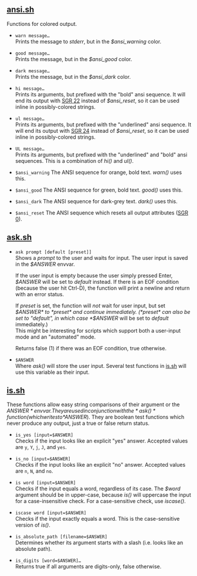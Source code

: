 ## [ansi.sh](ansi.sh)

Functions for colored output.

* `warn message…`  
	Prints the message to *stderr*, but in the *$ansi_warning* color.

* `good message…`  
	Prints the message, but in the *$ansi_good* color.

* `dark message…`  
	Prints the message, but in the *$ansi_dark* color.

* `hi message…`  
	Prints its arguments, but prefixed with the "bold" ansi sequence.
	It will end its output with [SGR 22](https://en.wikipedia.org/wiki/ANSI_escape_code#graphics) instead of *$ansi_reset*,
	so it can be used inline in possibly-colored strings.

* `ul message…`  
	Prints its arguments, but prefixed with the "underlined" ansi sequence.
	It will end its output with [SGR 24](https://en.wikipedia.org/wiki/ANSI_escape_code#graphics) instead of *$ansi_reset*,
	so it can be used inline in possibly-colored strings.

* `UL message…`  
	Prints its arguments, but prefixed with the "underlined" and "bold" ansi sequences.
	This is a combination of *hi()* and *ul()*.

* `$ansi_warning`
	The ANSI sequence for orange, bold text.
	*warn()* uses this.
* `$ansi_good`
	The ANSI sequence for green, bold text.
	*good()* uses this.
* `$ansi_dark`
	The ANSI sequence for dark-grey text.
	*dark()* uses this.
* `$ansi_reset`
	The ANSI sequence which resets all output attributes ([SGR 0](https://en.wikipedia.org/wiki/ANSI_escape_code#graphics)).


## [ask.sh](ask.sh)

* `ask prompt [default [preset]]`  
	Shows a *prompt* to the user and waits for input.
	The user input is saved in the *$ANSWER* envvar.
	
	If the user input is empty because the user simply pressed Enter,
	*$ANSWER* will be set to *default* instead.
	If there is an EOF condition (because the user hit Ctrl-D),
	the function will print a newline and return with an error status.
	
	If *preset* is set, the function will _not_ wait for user input,
	but set *$ANSWER* to *preset* and continue immediately.
	(*preset* can also be set to "default", in which case *$ANSWER*
	 will be set to *default* immediately.)  
	This might be interesting for scripts which support both a
	user-input mode and an "automated" mode.
	
	Returns false (1) if there was an EOF condition,
	true otherwise.

* `$ANSWER`  
	Where *ask()* will store the user input.
	Several test functions in [is.sh](is.sh) will use this variable as their input.


## [is.sh](is.sh)

These functions allow easy string comparisons of their argument or the *$ANSWER* envvar.
They are used in conjunction with the *ask()* function (which writes to *$ANSWER*).
They are boolean test functions which never produce any output, just a true or false return status.

* `is_yes [input=$ANSWER]`  
	Checks if the input looks like an explicit "yes" answer.
	Accepted values are `y`, `Y`, `j`, `J`, and `yes`.

* `is_no [input=$ANSWER]`  
	Checks if the input looks like an explicit "no" answer.
	Accepted values are `n`, `N`, and `no`.

* `is word [input=$ANSWER]`  
	Checks if the input equals a word, regardless of its case.
	The *$word* argument should be in upper-case, because *is()* will uppercase the input for a case-insensitive check.
	For a case-sensitive check, use *iscase()*.

* `iscase word [input=$ANSWER]`  
	Checks if the input exactly equals a word.
	This is the case-sensitive version of *is()*.

* `is_absolute_path [filename=$ANSWER]`  
 	Determines whether its argument starts with a slash (i.e. looks like an absolute path).

* `is_digits [word=$ANSWER]…`  
	Returns true if all arguments are digits-only, false otherwise.
